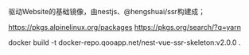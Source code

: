 驱动Website的基础镜像，由nestjs、@hengshuai/ssr构建成；

https://pkgs.alpinelinux.org/packages
https://pkgs.org/search/?q=yarn

docker build -t docker-repo.qooapp.net/nest-vue-ssr-skeleton:v2.0.0 .
